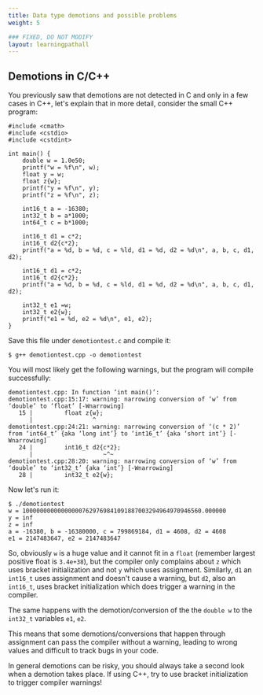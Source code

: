 ```yaml
---
title: Data type demotions and possible problems
weight: 5

### FIXED, DO NOT MODIFY
layout: learningpathall
---
```


## Demotions in C/C++

You previously saw that demotions are not detected in C and only in a few cases in C++, let's explain that in more detail, consider the small C++ program:

```
#include <cmath>
#include <cstdio>
#include <cstdint>

int main() {
    double w = 1.0e50;
    printf("w = %f\n", w);
    float y = w;
    float z{w};
    printf("y = %f\n", y);
    printf("z = %f\n", z);

    int16_t a = -16380;
    int32_t b = a*1000;
    int64_t c = b*1000;

    int16_t d1 = c*2;
    int16_t d2{c*2};
    printf("a = %d, b = %d, c = %ld, d1 = %d, d2 = %d\n", a, b, c, d1, d2);

    int16_t d1 = c*2;
    int16_t d2{c*2};
    printf("a = %d, b = %d, c = %ld, d1 = %d, d2 = %d\n", a, b, c, d1, d2);

    int32_t e1 =w;
    int32_t e2{w};
    printf("e1 = %d, e2 = %d\n", e1, e2);
}
```

Save this file under `demotiontest.c` and compile it:

```
$ g++ demotiontest.cpp -o demotiontest
```

You will most likely get the following warnings, but the program will compile successfully:

```
demotiontest.cpp: In function ‘int main()’:
demotiontest.cpp:15:17: warning: narrowing conversion of ‘w’ from ‘double’ to ‘float’ [-Wnarrowing]
   15 |         float z{w};
      |                 ^
demotiontest.cpp:24:21: warning: narrowing conversion of ‘(c * 2)’ from ‘int64_t’ {aka ‘long int’} to ‘int16_t’ {aka ‘short int’} [-Wnarrowing]
   24 |         int16_t d2{c*2};
      |                    ~^~
demotiontest.cpp:28:20: warning: narrowing conversion of ‘w’ from ‘double’ to ‘int32_t’ {aka ‘int’} [-Wnarrowing]
   28 |         int32_t e2{w};
```

Now let's run it:

```
$ ./demotiontest 
w = 100000000000000007629769841091887003294964970946560.000000
y = inf
z = inf
a = -16380, b = -16380000, c = 799869184, d1 = 4608, d2 = 4608
e1 = 2147483647, e2 = 2147483647
```

So, obviously `w` is a huge value and it cannot fit in a `float` (remember largest positive float is `3.4e+38`), but the compiler only complains about `z` which uses bracket initialization and not `y` which uses assignment. 
Similarly, `d1` an `int16_t` uses assignment and doesn't cause a warning, but `d2`, also an `int16_t`, uses bracket initialization which does trigger a warning in the compiler.

The same happens with the demotion/conversion of the the `double w` to the `int32_t` variables `e1`, `e2`.

This means that some demotions/conversions that happen through assignment can pass the compiler without a warning, leading to wrong values and difficult to track bugs in your code.

In general demotions can be risky, you should always take a second look when a demotion takes place. If using C++, try to use bracket initialization to trigger compiler warnings!